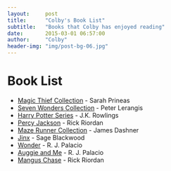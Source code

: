 ```yaml
---
layout:     post
title:      "Colby's Book List"
subtitle:   "Books that Colby has enjoyed reading"
date:       2015-03-01 06:57:00
author:     "Colby"
header-img: "img/post-bg-06.jpg"
---
```

<h1>Book List</h1>

* [Magic Thief Collection](http://sarah-prineas.com/books/the-magic-thief/) - Sarah Prineas
* [Seven Wonders Collection](http://www.sevenwondersbooks.com/seven-wonders-book-one-the-colossus-rises) - Peter Lerangis
* [Harry Potter Series](http://www.amazon.com/gp/bookseries/B00CJG28U8/ref=dp_st_059035342X) - J.K. Rowlings
* [Percy Jackson](http://www.amazon.com/s/ref=nb_sb_noss_2?url=search-alias%3Dstripbooks&field-keywords=Percy+Jackson) - Rick Riordan
* [Maze Runner Collection](http://www.amazon.com/The-Maze-Runner-Series/dp/0385388896) - James Dashner
* [Jinx](http://www.amazon.com/s/ref=nb_sb_noss?url=search-alias%3Dstripbooks&field-keywords=Jinx&rh=n%3A283155%2Ck%3AJinx) - Sage Blackwood
* [Wonder](http://www.amazon.com/Wonder-R-J-Palacio/dp/0375869026/ref=sr_1_1?s=books&ie=UTF8&qid=1456845161&sr=1-1&keywords=Wonder) - R. J. Palacio
* [Auggie and Me](http://www.amazon.com/Auggie-Me-Three-Wonder-Stories/dp/1101934859/ref=sr_1_1?s=books&ie=UTF8&qid=1456845201&sr=1-1&keywords=Auggie+and+Me) - R. J. Palacio
* [Mangus Chase](http://www.amazon.com/Magnus-Chase-Gods-Asgard-Book/dp/1423160916/ref=sr_1_1?s=books&ie=UTF8&qid=1456845266&sr=1-1&keywords=Mangus+Chase) - Rick Riordan
